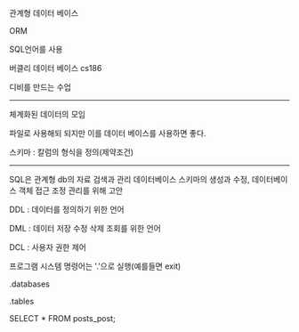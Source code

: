 관계형 데이터 베이스

ORM

SQL언어를 사용

버클리 데이터 베이스 cs186

디비를 만드는 수업

-----

체계화된 데이터의 모임

파일로 사용해되 되지만 이를 데이터 베이스를 사용하면 좋다.

스키마 : 칼럼의 형식을 정의(제약조건)



----

SQL은 관계형 db의 자료 검색과 관리 데이터베이스 스키마의 생성과 수정, 데이터베이스 객체 접근 조정 관리를 위해 고안

DDL : 데이터를 정의하기 위한 언어

DML : 데이터 저장 수정 삭제 조회를 위한 언어

DCL : 사용자 권한 제어



프로그램 시스템 명령어는 '.'으로 실행(예를들면 exit)

.databases

.tables

SELECT * FROM posts_post;





```sqlite

```

